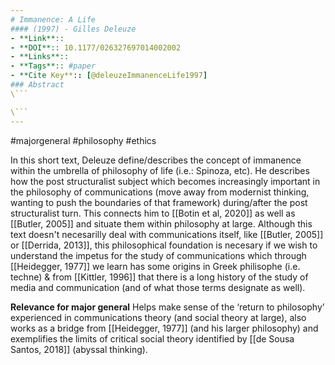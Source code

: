```yaml
---
# Immanence: A Life
#### (1997) - Gilles Deleuze
- **Link**:: 
- **DOI**:: 10.1177/026327697014002002
- **Links**:: 
- **Tags**:: #paper
- **Cite Key**:: [@deleuzeImmanenceLife1997]
### Abstract
\```

\```
---
```

#majorgeneral #philosophy #ethics 


In this short text, Deleuze define/describes the concept of immanence within the umbrella of philosophy of life (i.e.: Spinoza, etc). He describes how the post structuralist subject which becomes increasingly important in the philosophy of communications (move away from modernist thinking, wanting to push the boundaries of that framework) during/after the post structuralist turn. This connects him to [[Botin et al, 2020]] as well as [[Butler, 2005]] and situate them within philosophy at large. Although this text doesn't necesarilly deal with communications itself, like [[Butler, 2005]] or [[Derrida, 2013]], this philosophical foundation is necesary if we wish to understand the impetus for the study of communications which through [[Heidegger, 1977]] we learn has some origins in Greek philisophe (i.e. techne) & from [[Kittler, 1996]] that there is a long history of the study of media and communication (and of what those terms designate as well).


**Relevance for major general**
Helps make sense of the ‘return to philosophy’ experienced in communications theory (and social theory at large), also works as a bridge from [[Heidegger, 1977]]
(and his larger philosophy) and exemplifies the limits of critical social theory identified by [[de Sousa Santos, 2018]] (abyssal thinking).